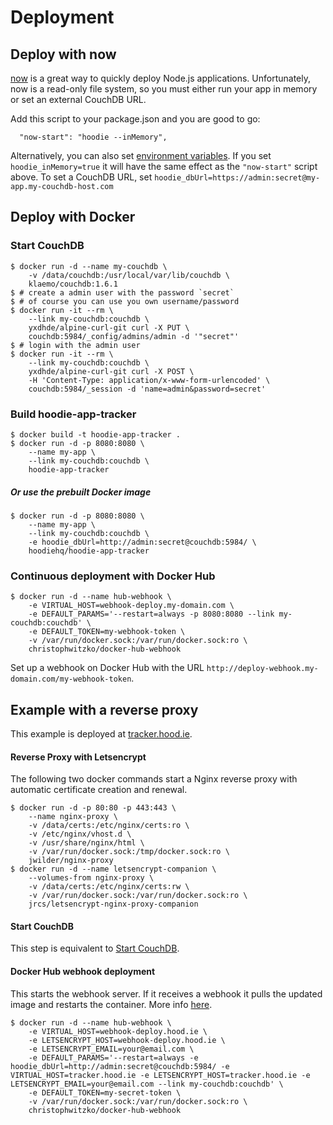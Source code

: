 # Deployment

## Deploy with now

[now](https://zeit.co/now) is a great way to quickly deploy Node.js applications.
Unfortunately, now is a read-only file system, so you must either run your app
in memory or set an external CouchDB URL.

Add this script to your package.json and you are good to go:

```
  "now-start": "hoodie --inMemory",
```

Alternatively, you can also set [environment variables](https://zeit.co/now).
If you set `hoodie_inMemory=true` it will have the same effect as the `"now-start"`
script above. To set a CouchDB URL, set `hoodie_dbUrl=https://admin:secret@my-app.my-couchdb-host.com`

## Deploy with Docker

### Start CouchDB
```shell
$ docker run -d --name my-couchdb \
    -v /data/couchdb:/usr/local/var/lib/couchdb \
    klaemo/couchdb:1.6.1
$ # create a admin user with the password `secret`
$ # of course you can use you own username/password
$ docker run -it --rm \
    --link my-couchdb:couchdb \
    yxdhde/alpine-curl-git curl -X PUT \
    couchdb:5984/_config/admins/admin -d '"secret"'
$ # login with the admin user
$ docker run -it --rm \
    --link my-couchdb:couchdb \
    yxdhde/alpine-curl-git curl -X POST \
    -H 'Content-Type: application/x-www-form-urlencoded' \
    couchdb:5984/_session -d 'name=admin&password=secret'
```

### Build hoodie-app-tracker
```shell
$ docker build -t hoodie-app-tracker .
$ docker run -d -p 8080:8080 \
    --name my-app \
    --link my-couchdb:couchdb \
    hoodie-app-tracker
```

##### Or use the prebuilt Docker image
```shell
$ docker run -d -p 8080:8080 \
    --name my-app \
    --link my-couchdb:couchdb \
    -e hoodie_dbUrl=http://admin:secret@couchdb:5984/ \
    hoodiehq/hoodie-app-tracker
```

### Continuous deployment with Docker Hub
```shell
$ docker run -d --name hub-webhook \
    -e VIRTUAL_HOST=webhook-deploy.my-domain.com \
    -e DEFAULT_PARAMS='--restart=always -p 8080:8080 --link my-couchdb:couchdb' \
    -e DEFAULT_TOKEN=my-webhook-token \
    -v /var/run/docker.sock:/var/run/docker.sock:ro \
    christophwitzko/docker-hub-webhook
```

Set up a webhook on Docker Hub with the URL `http://deploy-webhook.my-domain.com/my-webhook-token`.

## Example with a reverse proxy
This example is deployed at [tracker.hood.ie](https://tracker.hood.ie).

#### Reverse Proxy with Letsencrypt
The following two docker commands start a Nginx reverse proxy with automatic certificate creation and renewal.
```shell
$ docker run -d -p 80:80 -p 443:443 \
    --name nginx-proxy \
    -v /data/certs:/etc/nginx/certs:ro \
    -v /etc/nginx/vhost.d \
    -v /usr/share/nginx/html \
    -v /var/run/docker.sock:/tmp/docker.sock:ro \
    jwilder/nginx-proxy
$ docker run -d --name letsencrypt-companion \
    --volumes-from nginx-proxy \
    -v /data/certs:/etc/nginx/certs:rw \
    -v /var/run/docker.sock:/var/run/docker.sock:ro \
    jrcs/letsencrypt-nginx-proxy-companion
```
#### Start CouchDB
This step is equivalent to [Start CouchDB](#start-couchdb).

#### Docker Hub webhook deployment
This starts the webhook server. If it receives a webhook it pulls the updated image and restarts the container. More info [here](https://github.com/christophwitzko/docker-hub-webhook).
```shell
$ docker run -d --name hub-webhook \
    -e VIRTUAL_HOST=webhook-deploy.hood.ie \
    -e LETSENCRYPT_HOST=webhook-deploy.hood.ie \
    -e LETSENCRYPT_EMAIL=your@email.com \
    -e DEFAULT_PARAMS='--restart=always -e hoodie_dbUrl=http://admin:secret@couchdb:5984/ -e VIRTUAL_HOST=tracker.hood.ie -e LETSENCRYPT_HOST=tracker.hood.ie -e LETSENCRYPT_EMAIL=your@email.com --link my-couchdb:couchdb' \
    -e DEFAULT_TOKEN=my-secret-token \
    -v /var/run/docker.sock:/var/run/docker.sock:ro \
    christophwitzko/docker-hub-webhook
```
